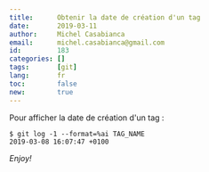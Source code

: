 ```yaml
---
title:      Obtenir la date de création d'un tag
date:       2019-03-11
author:     Michel Casabianca
email:      michel.casabianca@gmail.com
id:         183
categories: []
tags:       [git]
lang:       fr
toc:        false
new:        true
---
```


Pour afficher la date de création d'un tag :

<!--more-->

    $ git log -1 --format=%ai TAG_NAME
    2019-03-08 16:07:47 +0100

*Enjoy!*
